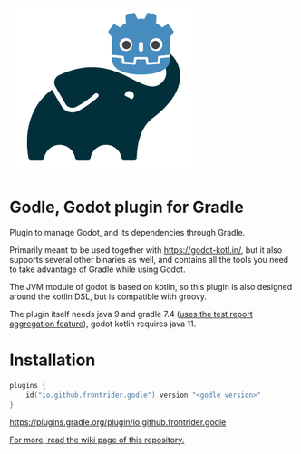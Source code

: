 ![Godle Logo](godle-logo.png)
# Godle, Godot plugin for Gradle

Plugin to manage Godot, and its dependencies through Gradle.

Primarily meant to be used together with https://godot-kotl.in/, but it also supports several other binaries as well, and contains all the tools you need to take advantage of Gradle while using Godot.

The JVM module of godot is based on kotlin, so this plugin is also designed around the kotlin DSL, but is compatible with groovy.

The plugin itself needs java 9 and gradle 7.4 ([uses the test report aggregation feature](https://docs.gradle.org/7.4/userguide/test_report_aggregation_plugin.html)), godot kotlin requires java 11.

# Installation

```kotlin
plugins {
    id("io.github.frontrider.godle") version "<godle version>"
}
```
https://plugins.gradle.org/plugin/io.github.frontrider.godle

[For more, read the wiki page of this repository.](https://github.com/Frontrider/Godle/wiki)
